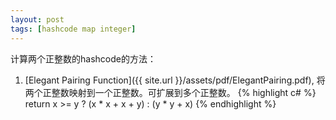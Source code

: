 ```yaml
---
layout: post
tags: [hashcode map integer]
---
```

计算两个正整数的hashcode的方法：
1. [Elegant Pairing Function]({{ site.url }}/assets/pdf/ElegantPairing.pdf), 将两个正整数映射到一个正整数。可扩展到多个正整数。
{% highlight c# %}
return x >= y ? (x * x + x + y) : (y * y + x)
{% endhighlight %}
